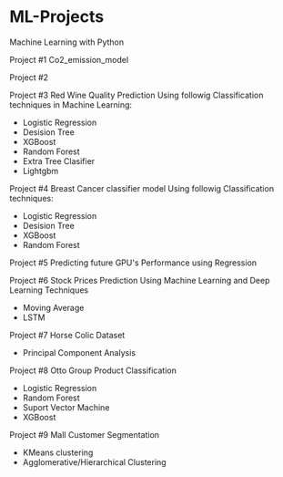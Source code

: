 # ML-Projects

Machine Learning with Python

Project #1 Co2_emission_model

Project #2

Project #3 Red Wine Quality Prediction Using followig Classification techniques in Machine Learning:
  - Logistic Regression
  - Desision Tree
  - XGBoost
  - Random Forest
  - Extra Tree Clasifier
  - Lightgbm

Project #4 Breast Cancer classifier model Using followig Classification techniques:
  - Logistic Regression
  - Desision Tree
  - XGBoost
  - Random Forest

Project #5 Predicting future GPU's Performance using Regression


Project #6 Stock Prices Prediction Using Machine Learning and Deep Learning Techniques
  - Moving Average
  - LSTM

Project #7 Horse Colic Dataset 
  - Principal Component Analysis

Project #8 Otto Group Product Classification
  - Logistic Regression
  - Random Forest
  - Suport Vector Machine
  - XGBoost

Project #9 Mall Customer Segmentation
  - KMeans clustering
  - Agglomerative/Hierarchical Clustering
